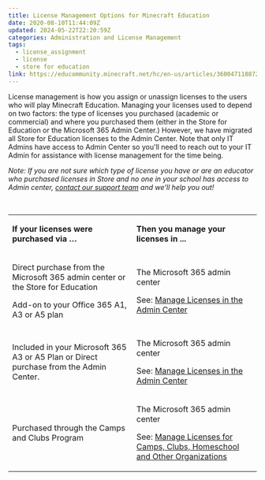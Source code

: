 ```yaml
---
title: License Management Options for Minecraft Education
date: 2020-08-10T11:44:09Z
updated: 2024-05-22T22:20:59Z
categories: Administration and License Management
tags:
  - license_assignment
  - license
  - store for education
link: https://educommunity.minecraft.net/hc/en-us/articles/360047118872-License-Management-Options-for-Minecraft-Education
---
```


License management is how you assign or unassign licenses to the users who will play Minecraft Education. Managing your licenses used to depend on two factors: the type of licenses you purchased (academic or commercial) and where you purchased them (either in the Store for Education or the Microsoft 365 Admin Center.) However, we have migrated all Store for Education licenses to the Admin Center. Note that only IT Admins have access to Admin Center so you'll need to reach out to your IT Admin for assistance with license management for the time being. 

*Note: If you are not sure which type of license you have or are an educator who purchased licenses in Store and no one in your school has access to Admin center, [contact our support team](https://aka.ms/MEE_New_Request) and we'll help you out!*

 

<table style="width: 100%;" data-border="1px" data-cellpadding="5px">
<colgroup>
<col style="width: 50%" />
<col style="width: 50%" />
</colgroup>
<tbody>
<tr>
<td width="200"><p><strong>If your licenses were purchased via …</strong></p></td>
<td width="424"><p><strong>Then you manage your licenses in ...</strong></p></td>
</tr>
<tr>
<td width="200"><p>Direct purchase from the Microsoft 365 admin center or the Store for Education</p>
<p>Add-on to your Office 365 A1, A3 or A5 plan</p></td>
<td width="424"><p>The Microsoft 365 admin center</p>
<p>See: <a href="./Manage-Licenses-in-the-Admin-Center.md">Manage Licenses in the Admin Center</a></p></td>
</tr>
<tr>
<td width="200"><p>Included in your Microsoft 365 A3 or A5 Plan or Direct purchase from the Admin Center.</p></td>
<td width="424"><p>The Microsoft 365 admin center</p>
<p>See: <a href="./Manage-Licenses-in-the-Admin-Center.md">Manage Licenses in the Admin Center</a></p></td>
</tr>
<tr>
<td><p>Purchased through the Camps and Clubs Program</p></td>
<td><p>The Microsoft 365 admin center</p>
<p>See: <a href="./Manage-Licenses-for-Camps-Clubs-Homeschool-and-Other-Organizations.md">Manage Licenses for Camps, Clubs, Homeschool and Other Organizations</a></p></td>
</tr>
</tbody>
</table>
